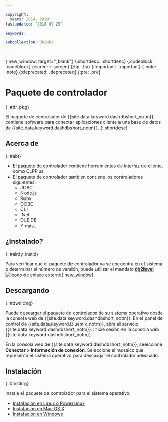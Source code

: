 ```yaml
---

copyright:
  years: 2014, 2019
lastupdated: "2018-09-25"

keywords:

subcollection: Db2whc

---
```


<!-- Attribute definitions --> 
{:new_window: target="_blank"}
{:shortdesc: .shortdesc}
{:codeblock: .codeblock}
{:screen: .screen}
{:tip: .tip}
{:important: .important}
{:note: .note}
{:deprecated: .deprecated}
{:pre: .pre}

# Paquete de controlador
{: #dr_pkg}

El paquete de controlador de {{site.data.keyword.dashdbshort_notm}} contiene software para conectar aplicaciones cliente a una base de datos de {{site.data.keyword.dashdbshort_notm}}. 
{: shortdesc}

## Acerca de
{: #abt}

- El paquete de controlador contiene herramientas de interfaz de cliente, como CLPPlus.
- El paquete de controlador también contiene los controladores siguientes: 
  - JDBC
  - Node.js
  - Ruby
  - ODBC
  - CLI
  - .Net
  - OLE DB
  - Y más...

## ¿Instalado?
{: #alrdy_instld}

Para verificar que el paquete de controlador ya se encuentra en el sistema o determinar el número de versión, puede utilizar el mandato [**db2level** ![Icono de enlace externo](../../../icons/launch-glyph.svg "Icono de enlace externo")](https://www.ibm.com/support/knowledgecenter/SS6NHC/com.ibm.swg.im.dashdb.admin.cmd.doc/doc/r0009195.html){:new_window}.

## Descargando
{: #dwnldng}

Puede descargar el paquete de controlador de su sistema operativo desde la consola web de {{site.data.keyword.dashdbshort_notm}}. En el panel de control de {{site.data.keyword.Bluemix_notm}}, abra el servicio {{site.data.keyword.dashdbshort_notm}}. Inicie sesión en la consola web {{site.data.keyword.dashdbshort_notm}}.

En la consola web de {{site.data.keyword.dashdbshort_notm}}, seleccione **Conectar > Información de conexión**. Seleccione el mosaico que representa el sistema operativo para descargar el controlador adecuado.

## Instalación
{: #instlng}

Instale el paquete de controlador para el sistema operativo:
- [Instalación en Linux o PowerLinux](/docs/services/Db2whc?topic=Db2whc-install_dr_pkg_linux#install_dr_pkg_linux)
- [Instalación en Mac OS X](/docs/services/Db2whc?topic=Db2whc-install_dr_pkg_mac#install_dr_pkg_mac)
- [Instalación en Windows](/docs/services/Db2whc?topic=Db2whc-install_dr_pkg_windows#install_dr_pkg_windows)

<!-- ## Configuring

To connect local applications or client tools to your {{site.data.keyword.dashdbshort_notm}} database, [configure your environment for your Db2 database](driver_pkg_cfg.html). -->


